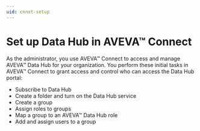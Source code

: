 ```yaml
---
uid: cnnxt-setup
---
```


# Set up Data Hub in AVEVA™ Connect

As the administrator, you use AVEVA™ Connect to access and manage AVEVA™ Data Hub for your organization. You perform these initial tasks in AVEVA™ Connect to grant access and control who can access the Data Hub portal:

- Subscribe to Data Hub
- Create a folder and turn on the Data Hub service
- Create a group
- Assign roles to groups
- Map a group to an AVEVA™ Data Hub role
- Add and assign users to a group 
   